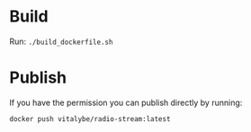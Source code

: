 Build
=====

Run: `./build_dockerfile.sh`

Publish
=======

If you have the permission you can publish directly by running: 

`docker push vitalybe/radio-stream:latest`